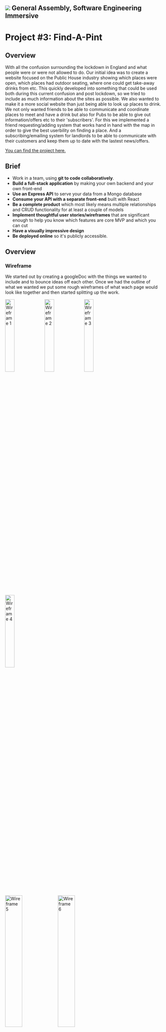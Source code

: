 ## ![](https://ga-dash.s3.amazonaws.com/production/assets/logo-9f88ae6c9c3871690e33280fcf557f33.png) General Assembly, Software Engineering Immersive

# Project #3: Find-A-Pint

## Overview 
With all the confusion surrounding the lockdown in England and what people were or were not allowed to do. Our initial idea was to create a website focused on the Public House industry showing which places were open, which places had outdoor seating, where one could get take-away drinks from etc. This quickly developed into something that could be used both during this current confusion and post lockdown, so we tried to include as much information about the sites as possible. We also wanted to make it a more social website than just being able to look up places to drink. We not only wanted friends to be able to communicate and coordinate places to meet and have a drink but also for Pubs to be able to give out information/offers etc to their 'subscribers'. For this we implemented a friend requesting/adding system that works hand in hand with the map in order to give the best userbility on finding a place. And a subscribing/emailing system for landlords to be able to communicate with their customers and keep them up to date with the lastest news/offers.

[You can find the project here.](https://project-3-theo.herokuapp.com/)

## Brief
* Work in a team, using **git to code collaboratively**.
* **Build a full-stack application** by making your own backend and your own front-end
* **Use an Express API** to serve your data from a Mongo database
* **Consume your API with a separate front-end** built with React
* **Be a complete product** which most likely means multiple relationships and CRUD functionality for at least a couple of models
* **Implement thoughtful user stories/wireframes** that are significant enough to help you know which features are core MVP and which you can cut
* **Have a visually impressive design**
* **Be deployed online** so it's publicly accessible.


## Overview 

### Wireframe 
We started out by creating a googleDoc with the things we wanted to include and to bounce ideas off each other. Once we had the outline of what we wanted we put some rough wireframes of what wach page would look like together and then started splitting up the work.

<img src="./images/P3_WF_1.png" alt="Wireframe 1" width="24.5%"> <img src="./images/P3_WF_2.png" alt="Wireframe 2" width="24.5%"> <img src="./images/P3_WF_3.png" alt="Wireframe 3" width="24.5%"> <img src="./images/P3_WF_4.png" alt="Wireframe 4" width="24.5%">

<img src="./images/P3_WF_5.png" alt="Wireframe 5" width="33%"> <img src="./images/P3_WF_6.png" alt="Wireframe 6" width="33%"> <img src="./images/P3_WF_7.png" alt="Wireframe 7" width="33%">
<img src="./images/P3_WF_8.png" alt="Wireframe 8" width="33%"> <img src="./images/P3_WF_9.png" alt="Wireframe 9" width="33%"> <img src="./images/P3_WF_10.png" alt="Wireframe 10" width="33%">

## Process 
We build the backend together while live-share group coding in order to have all our ideas aligned and have a solid base with which to work with. We then made our way through the features we wanted to include seperately and would join up regularly to piece them together and make sure eveything was going smoothly.

## Screenshots

<img src="./images/P3_SS_1.png" alt="Screenshot 1" width="24.5%"> <img src="./images/P3_SS_2.png" alt="Screenshot 2" width="24.5%"> <img src="./images/P3_SS_3.png" alt="Screenshot 3" width="24.5%"> <img src="./images/P3_SS_4.png" alt="Screenshot 4" width="24.5%">

<img src="./images/P3_SS_5.png" alt="Screenshot 5" width="24.5%"> <img src="./images/P3_SS_6.png" alt="Screenshot 6" width="24.5%"> <img src="./images/P3_SS_7.png" alt="Screenshot 7" width="24.5%"> <img src="./images/P3_SS_8.png" alt="Screenshot 8" width="24.5%">

<img src="./images/P3_SS_9.png" alt="Screenshot 9" width="24.5%"> <img src="./images/P3_SS_10.png" alt="Screenshot 10" width="24.5%"> <img src="./images/P3_SS_11.png" alt="Screenshot 11" width="24.5%"> <img src="./images/P3_SS_12.png" alt="Screenshot 12" width="24.5%">


## Challenges/Victories

### The Map

Displaying an interactive map was simple using the mapbox library, but we wanted our map to be a little more complex to fit our user's needs. Our final vision for the map was a radius-based filtering system, one where you could select the location of a friend and have a venn diagram display all the pubs you share in a radius of x kilometers. Adding all the different map markers was as simple as fetching their location using our own API and a reverse geocoding library.
```
   {filteredPubList.map((pub, index) => {
      return <Marker latitude={pub.coordinates.latitude} longitude={pub.coordinates.longitude} key={index} offsetLeft={-25} offsetTop={-25}>
        <div>
          <button className='marker-btn' onClick={(e) => {
            e.preventDefault()
            setPopup(true)
            setSelectedPub(pub)
          }}>
            <img src='https://img.icons8.com/cotton/2x/beer-glass.png' className='BeerIcon' />
          </button>
        </div>
      </Marker>
    })}
```
The next step was to make each pub icon display a pop up with it's respective information on click.

```
  {selectedPub && showPopup ? (
      <Popup
        latitude={selectedPub.coordinates.latitude}
        longitude={selectedPub.coordinates.longitude}
        offsetTop={-30}
        onClose={() => setPopup(false)}
        closeOnClick={false} >
        <div>
          <Link to={`${selectedPub._id}`}>
            <h2 style={{ fontWeight: '900', textDecoration: 'underline' }}>{selectedPub.name}</h2>
            <p>{selectedPub.address.address1}</p>
            <p>{measure(proxCoords[1], proxCoords[0], selectedPub.coordinates.latitude, selectedPub.coordinates.longitude).toString().split('.')[0]}km,  {measure(proxCoords[1], proxCoords[0], selectedPub.coordinates.latitude, selectedPub.coordinates.longitude).toString().split('.')[1].substring(0, 3)}m</p>
          </Link>
        </div>
      </Popup>
    ) : null}
```

We now had an interactive map that could display all of our pubs, and their respective information. Displaying a proximity radius presented two challenges, drawing on the map, and the math behind the display. 


#### The Math

The radius filter would be implemented by calculating the distance between the coordinates of the user, and the coordinates of the pub, if the distance is under x kilometers, display the pub marker. This was done by implementing a function that could calculate the distance between two coordinates, and running that function for each pub.
Measure Function:

```
     function measure(lat1, lon1, lat2, lon2) {
        var R = 6378.137 // Radius of earth in KM
        var dLat = lat2 * Math.PI / 180 - lat1 * Math.PI / 180
        var dLon = lon2 * Math.PI / 180 - lon1 * Math.PI / 180
        var a = Math.sin(dLat / 2) * Math.sin(dLat / 2) +
          Math.cos(lat1 * Math.PI / 180) * Math.cos(lat2 * Math.PI / 180) *
          Math.sin(dLon / 2) * Math.sin(dLon / 2)
        var c = 2 * Math.atan2(Math.sqrt(a), Math.sqrt(1 - a))
        var d = R * c
        return d // km float
      }
```

Filtering our pubs using that function:

```
   setFilteredPubList(pubList.filter(elem => {
      if (Number(measure(proxCoords[1], proxCoords[0], elem.coordinates.latitude, elem.coordinates.longitude)) < radius) {
        return true
      }
```

#### Drawing on the map

This proved to be the biggest challenge as mapbox would not let us draw custom shapes on the map besides the built in markers. After a lot of researching and alternative testing, I came across the library Uber uses to draw routes on the GPS for their drivers. I thought I could repurpose that feature to draw over buildings and create a custom shape by feeding the GPS library multiple different coordinates. This worked wonderfully and found a library that could calculate all the coordinates needed for a circle of x Kilometers. The circle would really be a collection of 150 straight lines, but the effect worked.

```
<Source id='CircleRadius1' type='geojson' data={circ1} />
{showRadius ? (
  <Layer
    id='CircleRadius1'
    type='line'
    source='CircleRadius1'
    layout={{
      'line-join': 'round',
      'line-cap': 'round'
    }}
    paint={{
      'line-color': '#94ccdc',
      'line-width': 4
    }}
  />
```

Everything worked perfectly, and was responsive to any location, and distance fed.


### Comments / Nested Comments & Flags
We wanted to allow users to add comments on pubs and for pubs/other users to be able to reply to these comments. However endlessly nesting comments seemed like overkill given what we 'expected' the comments to be. In order to do this we passed a 'replySchema' through the 'commentSchema' that would allow for multiple replies on the same comment. And then passed the 'commentSchema' through the pub schema to associate them with a specific place. 

```
const replySchema = new mongoose.Schema({
  text: { type: String, required: true },
  flagged: { type: Boolean },
  user: { type: mongoose.Schema.ObjectId, ref: 'Users', required: true }
}, {
  timestamps: true
})

const commentSchema = new mongoose.Schema({
  text: { type: String, required: true },
  flagged: { type: Boolean },
  user: { type: mongoose.Schema.ObjectId, ref: 'Users', required: true },
  replies: [ replySchema ]
}, {
  timestamps: true
})
```

As we expected that not all comments made would be positive ones, we wanted to allow landlords to be able to contest comments that were left about their pub. For this we added a flagging system. If a landlord is unhappy with a comment they can click the little flag (which turns red). This comment then appears in the 'Admin' page and can be reviewed by an admin and kept or deleted accordingly.

```
{isLandlord(user) && <Icon
 onClick={() => handleFlag(comment._id)}
 path={mdiFlagVariant}
 size={1}
 color={comment.flagged === true ? 'red' : 'grey'}
/>}
```

A feature we wanted to include with the flags was that landlords could also flag replies to comments. We needed then to be able to flag the comment itself if one of the replies is flagged and then to undo the same if the reply is deemed suitable by the admin. For this we had to build a logic tree that interated both with the comment and the reply on the backend depending on what needed to happen.

```
  function handleFlag(replyId) {
    axios.get(`/api/pub/${id}/comments/${commentId}/reply/${replyId}`)
      .then(resp => {
        if (resp.data.flagged === false) {
          axios.put(`/api/pub/${id}/comments/${commentId}`, { flagged: true }, {
            headers: { Authorization: `Bearer ${token}` }
          })
            .then(resp => {
              axios.put(`/api/pub/${id}/comments/${commentId}/reply/${replyId}`, { flagged: true }, {
                headers: { Authorization: `Bearer ${token}` }
              })
                .then(resp => {
                  updateComment(resp.data)
                  console.log(resp.data)
                })
            })
        } else if (resp.data.flagged === true) {
          const flaggedReplies = comment.replies.filter(reply => {
            if (reply.flagged === true) {
              console.log(reply)
              return reply
            }
          })
          if (flaggedReplies.length - 1 === 0) {
            axios.put(`/api/pub/${id}/comments/${commentId}`, { flagged: false }, {
              headers: { Authorization: `Bearer ${token}` }
            })
              .then(resp => {
                axios.put(`/api/pub/${id}/comments/${commentId}/reply/${replyId}`, { flagged: false }, {
                  headers: { Authorization: `Bearer ${token}` }
                })
                  .then(resp => {
                    updateComment(resp.data)
                    console.log(resp.data)
                  })
              })
          } else {
            axios.put(`/api/pub/${id}/comments/${commentId}/reply/${replyId}`, { flagged: false }, {
              headers: { Authorization: `Bearer ${token}` }
            })
              .then(resp => {
                updateComment(resp.data)
              })
          }
        }
      })
  }
```

### Friends System 

#### Challenges: 
When we started creating the system for adding friends on the website we expected it to be a fairly straightforward feature. 

The feature works by pushing in the potential friend’s ID into the users friend field and vice versa. However pushing this data into the usermodel caused an issue where the password would re-encrypt, meaning after a single friend request no users could log back into the site. 


To solve this issue we had to isolate where the change was occurring which eventually led to us cross comparing the initial encryption compared to the encryption after the friend request was sent. 

Once we had isolated where the problem was coming from it was an easy fix, we had to change the encryption to a on is modified as shown below: 


```
schema
 .pre('save', function hashPassword(next) {
   if (this.isModified('password')) {
     this.password = bcrypt.hashSync(this.password, bcrypt.genSaltSync())
   }
   next()
 })
```

#### Victories: 
The friend system once the challenges had been solved was a victory in itself. It allowed us to pull relevant data from two users who were connected. To make the most of this we created a function which took that data and mapped how far away from each other they were. 

To get this to work we had to write a fairly lengthy solution to resolve all the promises the response from the API would give us. 

```
       axios.get(`/api/users/${id}/requests`)
         .then(resp => {
           const Frienddata = resp.data
           updateFriends(Frienddata)
           if (Frienddata.requests.includes(getUserId())) {
             updateRequested(true)
           }
           Frienddata.friends.map((friends) => {
             if (friends._id === getUserId()) {
               updateIsFriends(true)
             }
 
           })
           const promises = []
           for (let i = 0; i < Frienddata.friends.length; i++) {
             const timeoutInterval = 0 * i
             promises.push(new Promise((resolve) => {
               setTimeout(() => {
                 const userLat = userData.locationCoords.latitude
                 const userLong = userData.locationCoords.longitude
                 const friendLat = Frienddata.friends[i].locationCoords.latitude
                 const friendLong = Frienddata.friends[i].locationCoords.longitude
                 const url = `https://api.mapbox.com/directions/v5/mapbox/walking/${userLong},${userLat};${friendLong},${friendLat}?access_token=pk.eyJ1IjoibGVlYjc3IiwiYSI6ImNraGtxamJqejE5ajYycnA2OGRudTU4dDYifQ.cAbyHCrLprcFj7T0TK4V8g`
 
                 axios.get(url)
                   .then(resp => {
                     const data = resp.data.routes[0].duration
                     const time = Math.ceil(data / 60)
                     const newFriend = {
                       ...Frienddata.friends[i],
                       distance: time
                     }
                     resolve(newFriend)
                   })
               }, timeoutInterval)
 
             }))
             Promise.all(promises)
               .then(finishedFriends => {
                 const data = {
                   ...distFriends,
                   finishedFriends
                 }
                 updateDistFriends(data.finishedFriends)
               })
 
           }
 
         })
 
     })
 }, [accept, id])
```
 

By resolving the promises as a loop through an array this allowed us to access the data in the quickest way possible. 



### Email Confirmation 
#### Challenges: 

We wanted to build in an email confirmation system as we have features on the site that requires the users email address, if they had entered an incorrect email it would mean that they wouldn’t receive updates and notices. 

The main challenge faced with this feature was one to do with git. On testing we created a small function that allowed us to send test emails to an email address to ensure that the backend was working correctly. The fatal flaw in this test file was it contained the API key for the email software. Without scanning the files before a merge the key was pushed up to github. From here the bots on github flagged the key and suspended our services to the email provider. 

To rectify this change we had to dive deep into different git commands, learning how to rebase the files and remove any trace of the key. While this challenge could have been easily averted it was a great learning experience to understand how to clear any trace of a file and restructure the commits of 2 other people. 

#### Victories: 

We were effectively able to implement the functionality of the email software on both the frontend and the backend. 

For the backend we created this controller: 


```
function sendVer(req, res) {
 const id = req.params.userId
 
 Users
   .findById(id)
   .then(user => {
     if (!user) return res.send({
       message: 'No user found'
     })
 
     const msg = {
       from: 'FindaPint <lee@leejburgess.co.uk>',
       to: `${user.email}`,
       subject: 'Verify Email',
       html: `To verify email please follow this link
       https://project-3-lee.herokuapp.com/email/ver/${user._id}
       Click here to add your email address to a mailing list`
     }
     sgMail
       .send(msg)
       .then((user) =>{
         res.send(user)
       })
       .catch((error) => res.send(error))
   })
 
}
function confirmVer(req, res) {
 const id = req.params.userId
 
 Users
   .findById(id)
   .then(user => {
     if (!user) return res.send({
       message: 'No user found'
     })
 
     if (user.isEmailConfirmed === true) return res.status(401).send({
       message: 'Email already confirmed'
     })
 
     user.isEmailConfirmed = true
 
     user.save()
   })
   .then(user => res.send(user))
}
 
```

This both has a function which sends the confirmation email on account creation and also confirms their account and changes the user model on the second function. The second function is called by the user clicking the url in the confirmation email. 

Another victory we had was creating a function that allowed for a message which contents could vary, we used this for landlords sending out notes to their subscribers. 

The backend function looked like this, as you can see it gets the message from the request body. 
```
function sendNote(req, res){
 req.body.user = req.currentUser
 const msg = req.body
 
 sgMail
   .send(msg)
   .then(() => res.status(200).send('All good!'))
   .catch((error) => res.send(error))
}
``` 

Then the frontend approach looks like this. 

```
 function sendEmail(event) {
 
   event.preventDefault()
   const token = localStorage.getItem('token')
   subscribers.map((user) => {
     const msg = {
       from: `FindaPint - ${singlePub.name} <lee@leejburgess.co.uk>`,
       to: `${user.email}`,
       subject: message.subject,
       html: message.subject
     }
 
     console.log(msg)
     axios.post('/api/email/note/send', msg, {
       headers: { Authorization: `Bearer ${token}` }
     })
       .then(resp => {
         console.log(resp)
 
       })
 
   })
   updateMessage('')
   setVerIsOpen(true)
   return
 }
``` 

This function then takes the current pub and the entered information and passes it to the backend function through an axios post request. 

## Future Features

* ***Chat***
For a future feature we would like to include a chat functionality for friends on the site. Allowing users to send different pubs that they would like to visit/meet at. 

To do this we would use websockets to create a real time chat between two users. We can create a friendship id for each unique pair and then create the chat rooms based on that ID. 

* ***Directions***
A smaller feature we would look to add is directions. As we already have the users location and the location of the targeted pub it would be fairly easy to implement. 

The challenge of this feature comes from choosing which platform to send directions on. There are quite a few options including: Citymapper, Google maps and mapbox. 


## Known Bugs
* Geolocation icon on the map is currently inactive
* On account creation, if the wrong email is given, you cannot currently get a new confirmation email
* Starting pubs were seeded from a [Yelp API](https://www.yelp.com/developers/documentation/v3/get_started), and have not been updated since November 2020

## Pictures

* Background image by [Pradnyal Gandhi on Unsplash](https://unsplash.com/@pradnyal)
* Background image by [Patrick Fore on Unsplash](https://unsplash.com/@patrickian4)
* Background image by [Will Stewart on Unsplash](https://unsplash.com/@wilstewart3)
* Background image by [Zachary Kadolph on Unsplash](https://unsplash.com/@zacharykadolph)
* Background image by [...](https://images.unsplash.com/photo-1560290881-c6839ff0717e?ixlib=rb-1.2.1&ixid=eyJhcHBfaWQiOjEyMDd9&auto=format&fit=crop&w=1934&q=80)
